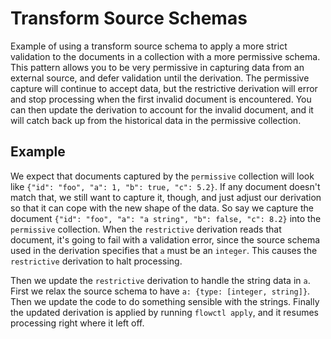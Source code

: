 # Transform Source Schemas

Example of using a transform source schema to apply a more strict validation to the documents in a
collection with a more permissive schema. This pattern allows you to be very permissive in capturing
data from an external source, and defer validation until the derivation. The permissive capture will
continue to accept data, but the restrictive derivation will error and stop processing when the
first invalid document is encountered. You can then update the derivation to account for the invalid
document, and it will catch back up from the historical data in the permissive collection.

## Example

We expect that documents captured by the `permissive` collection will look like 
`{"id": "foo", "a": 1, "b": true, "c": 5.2}`. If any document doesn't match that, we still want to
capture it, though, and just adjust our derivation so that it can cope with the new shape of the
data. So say we capture the document `{"id": "foo", "a": "a string", "b": false, "c": 8.2}` into the
`permissive` collection. When the `restrictive` derivation reads that document, it's going to fail
with a validation error, since the source schema used in the derivation specifies that `a` must be
an `integer`. This causes the `restrictive` derivation to halt processing.

Then we update the `restrictive` derivation to handle the string data in `a`. First we relax the
source schema to have `a: {type: [integer, string]}`. Then we update the code to do something
sensible with the strings. Finally the updated derivation is applied by running `flowctl apply`, and
it resumes processing right where it left off.

